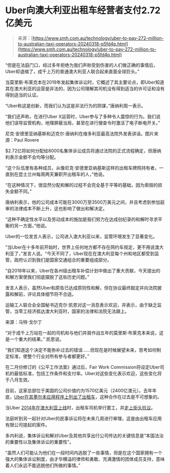 <!--yml

category: 未分类

date: 2024-05-27 15:01:54

-->

# Uber向澳大利亚出租车经营者支付2.72亿美元

> 来源：[https://www.smh.com.au/technology/uber-to-pay-272-million-to-australian-taxi-operators-20240318-p5fd4p.html](https://www.smh.com.au/technology/uber-to-pay-272-million-to-australian-taxi-operators-20240318-p5fd4p.html)

“但是在法庭门口，经过多年拒绝为我们声称受到伤害的人们做正确的事情后，Uber却退缩了，成千上万的普通澳大利亚人联合起来直面全球巨头。”

当莫里斯·布莱克本在2019年发起集体诉讼时，它概述了其主要论点，即Uber知道其在澳大利亚的运营是非法的，因为公司理解其司机没有得到适当的许可证和没有得到适当的认证。

“Uber称这是创新，而我们认为这是非法行为的阴谋，”唐纳利周一表示。

“我们还声称，在进行Uber X运营时，Uber参与了多种令人震惊的行为。我们说他们误导监管机构，地理屏蔽当局，甚至在进行搜查令时激活了电子断电开关。”

尼克·安德里亚纳基斯和迈克尔·唐纳利在维多利亚最高法院外发表讲话。图片来源：Paul Rovere

$2.72亿将如何分配给8000名集体诉讼成员将通过法院的正式流程确定，但唐纳利表示金额不会均等分配。

“这个队伍里有各种成员，从像尼克·安德里亚纳基斯这样的出租车牌照持有者，一直到在昆士兰州每周两天兼职开出租车的人，”他说。

“在这种情况下，很显然分配和解的过程不会完全基于平等的基础，因为索赔的损失金额不同。”

唐纳利表示，他的公司成本可能在3000万至3500万美元之间，并且考虑到参加庭审的法律成本不断上升，这也影响了做出和解决定。

“这种不确定性水平以及劳动成本的施加是我们努力在达成创纪录的和解时寻求平衡的另一方面，”他说。

Uber的一位发言人表示，公司进入澳大利亚以来，监管环境发生了显著变化。

“当Uber在十多年前开始时，世界上任何地方都不存在网约车规定，更不用说澳大利亚了，”发言人说。“今天不同了，Uber现在在澳大利亚每个州和地区都受到监管，政府认识到我们是国家交通组合的重要组成部分。

“自2018年以来，Uber在各州级出租车补偿计划中做出了重大贡献，今天提出的和解方案使我们彻底摆脱了这些历史问题。”

发言人表示，虽然Uber和原告已达成原则性和解，但在协议最终敲定并向法院披露和解前，评论具体细节将不合适。

运输工人联合会全国秘书迈克尔·凯恩对这一消息表示欢迎，并表示，由于缺乏监管，当零工经济抵达澳大利亚时，国家的法律和法院无法跟上。

来源：马特·戈尔丁

“对于成千上万站在一起的司机和与他们并肩作战五年的莫里斯·布莱克本来说，这是一个重大的结果。” 凯恩说。

“我们知道这个决定不能弥补过去的错误……但现在是时候展望未来，思考如何制定标准，使整个行业对所有参与者都更好。”

在二月份修订的《公平工作法案》通过后，Fair Work Commission将设定Uber司机的最低标准，包括工作条件和支付率。Uber对这些变化表示欢迎，这些变化将于八月生效。

目前，这家总部位于美国的公司价值约为1570亿美元（2400亿澳元）。去年年底，[Uber在其墨尔本应用程序上列出了出租车](/link/follow-20170101-p5enaw)，这种合作在过去是不可想象的。

当Uber [2014年在澳大利亚上线](/link/follow-20170101-zqyby)时，出租车司机举行罢工，并[走上街头抗议](/link/follow-20170101-gjj8mg)。

法庭听到另一起针对Uber的民事诉讼将在未来几周进行审理，这是由出租车应用有限公司提起的案件。

多内利说，集体诉讼和解对Uber及其他共享出行公司传达的关键信息是“本国法治的重要性以及集体诉讼的重要性”。

“虽然人们可能认为他们在一段时间内逃脱了一些事情，但是在这个国家拥有一个强大的集体诉讼制度，由才华横溢的律师和勇敢、充满激情的团体成员支持，意味着人们永远不能逃脱他们所做的事情。”
